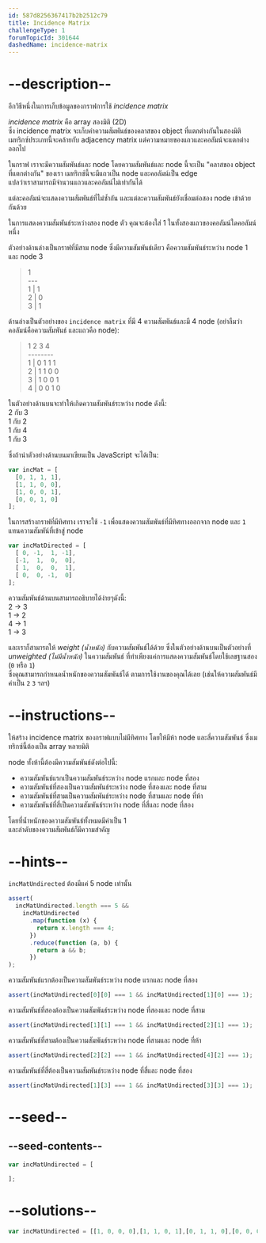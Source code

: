 ```yaml
---
id: 587d8256367417b2b2512c79
title: Incidence Matrix
challengeType: 1
forumTopicId: 301644
dashedName: incidence-matrix
---
```


# --description--

อีกวิธีหนึ่งในการเก็บข้อมูลของกราฟการใช้ <dfn>incidence matrix</dfn>

<dfn>incidence matrix</dfn> คือ array สองมิติ (2D)  
ซึ่ง incidence matrix จะเก็บค่าความสัมพันธ์ของคลาสของ object ที่แตกต่างกันในสองมิติ  
เมทริกซ์ประเภทนี้จะคล้ายกับ adjacency matrix แต่ความหมายของแถวและคอลัมน์จะแตกต่างออกไป

ในกราฟ เราจะมีความสัมพันธ์และ node โดยความสัมพันธ์และ node นี้จะเป็น "คลาสของ object ที่แตกต่างกัน" ของเรา เมทริกซ์นี้จะมีแถวเป็น node และคอลัมน์เป็น edge  
แปลว่าเราสามารถมีจำนวนแถวและคอลัมน์ไม่เท่ากันได้

แต่ละคอลัมน์จะแสดงความสัมพันธ์ที่ไม่ซ้ำกัน และแต่ละความสัมพันธ์ยังเชื่อมต่อสอง node เข้าด้วยกันด้วย 

ในการแสดงความสัมพันธ์ระหว่างสอง node ตัว คุณจะต้องใส่ 1 ในทั้งสองแถวของคอลัมน์ใดคอลัมน์หนึ่ง 

ตัวอย่างด้านล่างเป็นกราฟที่มีสาม node ซึ่งมีความสัมพันธ์เดียว คือความสัมพันธ์ระหว่าง node 1 และ node 3

<blockquote>    1<br>   ---<br>1 | 1<br>2 | 0<br>3 | 1</blockquote>

ด้านล่างเป็นตัวอย่างของ `incidence matrix` ที่มี 4 ความสัมพันธ์และมี 4 node (อย่าลืมว่า คอลัมน์คือความสัมพันธ์ และแถวคือ node):

<blockquote>    1 2 3 4<br>   --------<br>1 | 0 1 1 1<br>2 | 1 1 0 0<br>3 | 1 0 0 1<br>4 | 0 0 1 0</blockquote>

ในตัวอย่างด้านบนจะทำให้เกิดความสัมพันธ์ระหว่าง node ดังนี้:  
2 กับ 3  
1 กับ 2  
1 กับ 4  
1 กับ 3

ซึ่งถ้านำตัวอย่างด้านบนมาเขียนเป็น JavaScript จะได้เป็น:

```js
var incMat = [
  [0, 1, 1, 1],
  [1, 1, 0, 0],
  [1, 0, 0, 1],
  [0, 0, 1, 0]
];
```

ในการสร้างกราฟที่มีทิศทาง เราจะใช้ `-1` เพื่อแสดงความสัมพันธ์ที่มีทิศทางออกจาก node และ `1` แทนความสัมพัน์ที่เข้าสู่ node 

```js
var incMatDirected = [
  [ 0, -1,  1, -1],
  [-1,  1,  0,  0],
  [ 1,  0,  0,  1],
  [ 0,  0, -1,  0]
];
```

ความสัมพันธ์ด้านบนสามารถอธิบายได้ง่ายๆดังนี้:  
2 -> 3  
1 -> 2  
4 -> 1  
1 -> 3

และเราก็สามารถให้ <dfn>weight (น้ำหนัก)</dfn> กับความสัมพันธ์ได้ด้วย ซึ่งในตัวอย่างด้านบนเป็นตัวอย่างที่ <dfn>unweighted (ไม่มีน้ำหนัก)</dfn> ในความสัมพันธ์ ที่ทำเพียงแค่การแสดงความสัมพันธ์โดยใช้เลขฐานสอง (`0` หรือ `1`)  
ซึ่งคุณสามารถกำหนดน้ำหนักของความสัมพันธ์ได้ ตามการใช้งานของคุณได้เลย (เช่นให้ความสัมพันธ์มีค่าเป็น `2` `3` ฯลฯ)

# --instructions--

ให้สร้าง incidence matrix ของกราฟแบบไม่มีทิศทาง โดยให้มีห้า node และสี่ความสัมพันธ์ ซึ่งเมทริกซ์นี้ต้องเป็น array หลายมิติ

node ทั้งห้านี้ต้องมีความสัมพันธ์ดังต่อไปนี้:  

- ความสัมพันธ์แรกเป็นความสัมพันธ์ระหว่าง node แรกและ node ที่สอง  
- ความสัมพันธ์ที่สองเป็นความสัมพันธ์ระหว่าง node ที่สองและ node ที่สาม  
- ความสัมพันธ์ที่สามเป็นความสัมพันธ์ระหว่าง node ที่สามและ node ที่ห้า  
- ความสัมพันธ์ที่สี่เป็นความสัมพันธ์ระหว่าง node ที่สี่และ node ที่สอง  

โดยที่น้ำหนักของความสัมพันธ์ทั้งหมดมีค่าเป็น 1  
และลำดับของความสัมพันธ์ก็มีความสำคัญ

# --hints--

`incMatUndirected` ต้องมีแค่ 5 node เท่านั้น

```js
assert(
  incMatUndirected.length === 5 &&
    incMatUndirected
      .map(function (x) {
        return x.length === 4;
      })
      .reduce(function (a, b) {
        return a && b;
      })
);
```

ความสัมพันธ์แรกต้องเป็นความสัมพันธ์ระหว่าง node แรกและ node ที่สอง

```js
assert(incMatUndirected[0][0] === 1 && incMatUndirected[1][0] === 1);
```

ความสัมพันธ์ที่สองต้องเป็นความสัมพันธ์ระหว่าง node ที่สองและ node ที่สาม

```js
assert(incMatUndirected[1][1] === 1 && incMatUndirected[2][1] === 1);
```

ความสัมพันธ์ที่สามต้องเป็นความสัมพันธ์ระหว่าง node ที่สามและ node ที่ห้า

```js
assert(incMatUndirected[2][2] === 1 && incMatUndirected[4][2] === 1);
```

ความสัมพันธ์ที่สี่ต้องเป็นความสัมพันธ์ระหว่าง node ที่สี่และ node ที่สอง

```js
assert(incMatUndirected[1][3] === 1 && incMatUndirected[3][3] === 1);
```

# --seed--

## --seed-contents--

```js
var incMatUndirected = [

];
```

# --solutions--

```js
var incMatUndirected = [[1, 0, 0, 0],[1, 1, 0, 1],[0, 1, 1, 0],[0, 0, 0, 1],[0, 0, 1, 0]];
```
